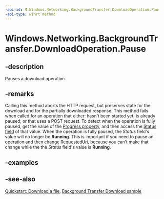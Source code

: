 ```yaml
---
-api-id: M:Windows.Networking.BackgroundTransfer.DownloadOperation.Pause
-api-type: winrt method
---
```


<!-- Method syntax
public void Pause()
-->

# Windows.Networking.BackgroundTransfer.DownloadOperation.Pause

## -description
Pauses a download operation.

## -remarks
Calling this method aborts the HTTP request, but preserves state for the download and for the partially downloaded response. This method fails when called for an operation that either: hasn't been started yet; is already paused; or that uses a POST request. To detect when the operation is fully paused, get the value of the [Progress property](/uwp/api/windows.networking.backgroundtransfer.downloadoperation.progress), and then access the [Status field](/uwp/api/windows.networking.backgroundtransfer.backgrounddownloadprogress.status) of that value. When the operation is fully paused, the *Status* field's value will no longer be **Running**. This is important if you need to pause an operation and then change [RequestedUri](/uwp/api/windows.networking.backgroundtransfer.downloadoperation.requesteduri), because you can't make that change while the the *Status* field's value is **Running**.

## -examples

## -see-also
[Quickstart: Download a file](https://docs.microsoft.com/previous-versions/windows/apps/hh700370(v=win.10)), [Background Transfer Download sample](https://github.com/microsoftarchive/msdn-code-gallery-microsoft/tree/master/Official%20Windows%20Platform%20Sample/Background%20Transfer%20sample)
